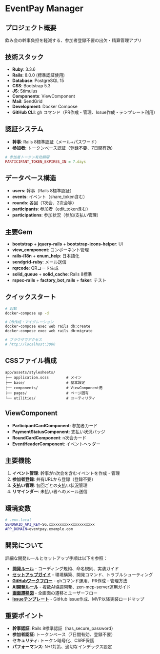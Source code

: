 # EventPay Manager

## プロジェクト概要
飲み会の幹事負担を軽減する、参加者登録不要の出欠・精算管理アプリ

## 技術スタック
- **Ruby**: 3.3.6
- **Rails**: 8.0.0 (標準認証使用)
- **Database**: PostgreSQL 15
- **CSS**: Bootstrap 5.3
- **JS**: Stimulus
- **Components**: ViewComponent
- **Mail**: SendGrid
- **Development**: Docker Compose
- **GitHub CLI**: gh コマンド（PR作成・管理、Issue作成・テンプレート利用）

## 認証システム
- **幹事**: Rails 8標準認証（メール+パスワード）
- **参加者**: トークンベース認証（登録不要、7日間有効）

```ruby
# 参加者トークン有効期限
PARTICIPANT_TOKEN_EXPIRES_IN = 7.days
```

## データベース構造
- **users**: 幹事（Rails 8標準認証）
- **events**: イベント（share_token含む）
- **rounds**: 各回（1次会、2次会等）
- **participants**: 参加者（edit_token含む）
- **participations**: 参加状況（参加/支払い管理）

## 主要Gem
- **bootstrap** + **jquery-rails** + **bootstrap-icons-helper**: UI
- **view_component**: コンポーネント管理
- **rails-i18n** + **enum_help**: 日本語化
- **sendgrid-ruby**: メール送信
- **rqrcode**: QRコード生成
- **solid_queue** + **solid_cache**: Rails 8標準
- **rspec-rails** + **factory_bot_rails** + **faker**: テスト

## クイックスタート
```bash
# 起動
docker-compose up -d

# DB作成・マイグレーション
docker-compose exec web rails db:create
docker-compose exec web rails db:migrate

# ブラウザでアクセス
# http://localhost:3000
```

## CSSファイル構成
```
app/assets/stylesheets/
├── application.scss        # メイン
├── base/                   # 基本設定
├── components/             # ViewComponent用
├── pages/                  # ページ固有
└── utilities/              # ユーティリティ
```

## ViewComponent
- **ParticipantCardComponent**: 参加者カード
- **PaymentStatusComponent**: 支払い状況バッジ
- **RoundCardComponent**: n次会カード
- **EventHeaderComponent**: イベントヘッダー

## 主要機能
1. **イベント管理**: 幹事がn次会を含むイベントを作成・管理
2. **参加者登録**: 共有URLから登録（登録不要）
3. **支払い管理**: 各回ごとの支払い状況管理
4. **リマインダー**: 未払い者へのメール送信

## 環境変数
```bash
# .env.local
SENDGRID_API_KEY=SG.xxxxxxxxxxxxxxxxxxxxx
APP_DOMAIN=eventpay.example.com
```


## 開発について
詳細な開発ルールとセットアップ手順は以下を参照：
- **[開発ルール](docs/development-rules.md)** - コーディング規約、命名規則、実装ガイド
- **[セットアップガイド](docs/setup.md)** - 環境構築、開発コマンド、トラブルシューティング
- **[GitHubワークフロー](docs/github-workflow.md)** - ghコマンド運用、PR作成・管理方法
- **[AI開発ルール](docs/ai-development-rules.md)** - 複数AI協調開発、zen-mcp-server運用ガイド
- **[画面遷移図](docs/screen-flow.md)** - 全画面の遷移とユーザーフロー
- **[Issueテンプレート](docs/issue-templates.md)** - GitHub Issue作成、MVP以降実装ロードマップ

## 重要ポイント
- **幹事認証**: Rails 8標準認証（has_secure_password）
- **参加者認証**: トークンベース（7日間有効、登録不要）
- **セキュリティ**: トークン暗号化、CSRF保護
- **パフォーマンス**: N+1対策、適切なインデックス設定